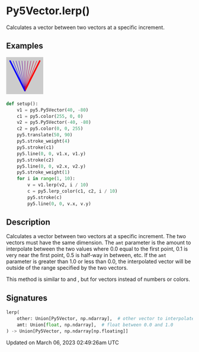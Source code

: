 # Py5Vector.lerp()

Calculates a vector between two vectors at a specific increment.

## Examples

<div class="example-table">

<div class="example-row"><div class="example-cell-image">

![example picture for lerp()](/images/reference/Py5Vector_lerp_0.png)

</div><div class="example-cell-code">

```python
def setup():
    v1 = py5.Py5Vector(40, -80)
    c1 = py5.color(255, 0, 0)
    v2 = py5.Py5Vector(-40, -80)
    c2 = py5.color(0, 0, 255)
    py5.translate(50, 90)
    py5.stroke_weight(4)
    py5.stroke(c1)
    py5.line(0, 0, v1.x, v1.y)
    py5.stroke(c2)
    py5.line(0, 0, v2.x, v2.y)
    py5.stroke_weight(1)
    for i in range(1, 10):
        v = v1.lerp(v2, i / 10)
        c = py5.lerp_color(c1, c2, i / 10)
        py5.stroke(c)
        py5.line(0, 0, v.x, v.y)
```

</div></div>

</div>

## Description

Calculates a vector between two vectors at a specific increment. The two vectors must have the same dimension. The `amt` parameter is the amount to interpolate between the two values where 0.0 equal to the first point, 0.1 is very near the first point, 0.5 is half-way in between, etc. If the `amt` parameter is greater than 1.0 or less than 0.0, the interpolated vector will be outside of the range specified by the two vectors.

This method is similar to [](sketch_lerp) and [](sketch_lerp_color), but for vectors instead of numbers or colors.

## Signatures

```python
lerp(
    other: Union[Py5Vector, np.ndarray],  # other vector to interpolate between
    amt: Union[float, np.ndarray],  # float between 0.0 and 1.0
) -> Union[Py5Vector, np.ndarray[np.floating]]
```

Updated on March 06, 2023 02:49:26am UTC
